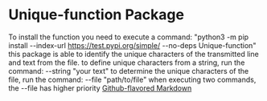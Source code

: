# Unique-function Package
To install the function you need to execute a command:
"python3 -m pip install --index-url https://test.pypi.org/simple/ --no-deps Unique-function"
this package is able to identify the unique characters of the transmitted line and text from the file.
to define unique characters from a string, run the command:
--string "your text"
to determine the unique characters of the file, run the command:
--file "path/to/file"
when executing two commands, the --file has higher priority
[Github-flavored Markdown](https://git.foxminded.com.ua/foxstudent101526/packaging)


